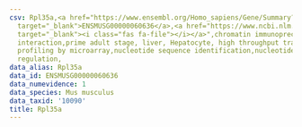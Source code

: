 ```yaml
---
csv: Rpl35a,<a href="https://www.ensembl.org/Homo_sapiens/Gene/Summary?db=core;g=ENSMUSG00000060636"
  target="_blank">ENSMUSG00000060636</a>,<a href="https://www.ncbi.nlm.nih.gov/pubmed/23834426"
  target="_blank"><i class="fas fa-file"></i></a>",chromatin immunoprecipitation assay,direct
  interaction,prime adult stage, liver, Hepatocyte, high throughput transcription
  profiling by microarray,nucleotide sequence identification,nucleotide sequence identification,transcriptional
  regulation,
data_alias: Rpl35a
data_id: ENSMUSG00000060636
data_numevidence: 1
data_species: Mus musculus
data_taxid: '10090'
title: Rpl35a
---
```

